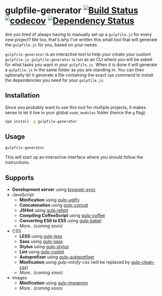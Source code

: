 # gulpfile-generator [![Build Status](https://travis-ci.org/simeg/gulpfile-generator.svg?branch=master)](https://travis-ci.org/simeg/gulpfile-generator) [![codecov](https://codecov.io/gh/simeg/gulpfile-generator/branch/master/graph/badge.svg)](https://codecov.io/gh/simeg/gulpfile-generator) [![Dependency Status](https://gemnasium.com/badges/github.com/simeg/gulpfile-generator.svg)](https://gemnasium.com/badges/github.com/simeg/gulpfile-generator.svg)

Are you tired of always having to manually set up a `gulpfile.js` for every new project? Me too, that's why I've written this small tool that will generate the `gulpfile.js` for you, based on your needs.  

`gulpfile-generator` is an interactive tool to help your create your custom `gulpfile.js`. `gulpfile-generator` is run as an CLI where you will be asked for what tasks you want in your `gulpfile.js`. When it is done it will generate a `gulpfile.js` in the same folder as you are standing in. You can then optionally let it generate a file containing the exact `npm` command to install the dependencies you need for your `gulpfile.js`.

## Installation
Since you probably want to use this tool for multiple projects, it makes sense to let it live in your global `node_modules` folder (hence the `g` flag).
```bash
npm install -g gulpfile-generator
``` 

## Usage
```bash
gulpfile-generator
```
This will start up an interactive interface where you should follow the instructions.

## Supports
* **Development server** using [browser-sync](https://github.com/BrowserSync/browser-sync)
* JavaScript
  * **Minification** using [gulp-uglify](https://github.com/terinjokes/gulp-uglify)
  * **Concatenation** using [gulp-concat](https://github.com/contra/gulp-concat)
  * **JSHint** using [gulp-jshint](https://github.com/spalger/gulp-jshint)
  * **Compiling CoffeeScript** using [gulp-coffee](https://github.com/contra/gulp-coffee)
  * **Converting ES6 to ES5** using [gulp-babel](https://github.com/babel/gulp-babel)
  * _More.. (coming soon)_
* CSS
  * **LESS** using [gulp-less](https://github.com/plus3network/gulp-less)
  * **Sass** using [gulp-sass](https://github.com/dlmanning/gulp-sass)
  * **Stylus** using [gulp-stylus](https://github.com/stevelacy/gulp-stylus)
  * **Lint** using [gulp-csslint](https://github.com/lazd/gulp-csslint)
  * **Autoprefixer** using [gulp-autoprefixer](https://github.com/sindresorhus/gulp-autoprefixer)
  * **Minification** using _gulp-minify-css_ (will be replaced by [gulp-clean-css](https://github.com/scniro/gulp-clean-css))
  * _More.. (coming soon)_
* Images
  * **Minification** using [gulp-imagemin](https://github.com/sindresorhus/gulp-imagemin)
  * _More.. (coming soon)_

